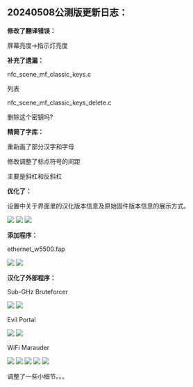 20240508公测版更新日志：
-------------------------------------------------------------------------------------------
**修改了翻译错误：**

屏幕亮度->指示灯亮度

**补充了遗漏：**

nfc_scene_mf_classic_keys.c

列表

nfc_scene_mf_classic_keys_delete.c

删除这个密钥吗?

**精简了字库：**

重新画了部分汉字和字母

修改调整了标点符号的间距

主要是斜杠和反斜杠

**优化了：**

设置中关于界面里的汉化版本信息及原始固件版本信息的展示方式。

<img src="screenshot/Screenshot-001.png">
<img src="screenshot/Screenshot-002.png">
<img src="screenshot/Screenshot-003.png">

**添加程序：**

ethernet_w5500.fap

<img src="screenshot/Screenshot-004.png">
<img src="screenshot/Screenshot-005.png">

**汉化了外部程序：**

Sub-GHz Bruteforcer

<img src="screenshot/Screenshot-006.png">
<img src="screenshot/Screenshot-007.png">

Evil Portal

<img src="screenshot/Screenshot-008.png">
<img src="screenshot/Screenshot-009.png">

WiFi Marauder

<img src="screenshot/Screenshot-010.png">
<img src="screenshot/Screenshot-011.png">
<img src="screenshot/Screenshot-012.png">
<img src="screenshot/Screenshot-013.png">
<img src="screenshot/Screenshot-014.png">

调整了一些小细节。。。
